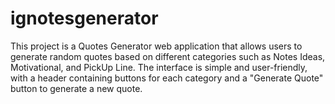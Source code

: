 # ignotesgenerator
This project is a Quotes Generator web application that allows users to generate random quotes based on different categories such as Notes Ideas, Motivational, and PickUp Line. The interface is simple and user-friendly, with a header containing buttons for each category and a "Generate Quote" button to generate a new quote. 
